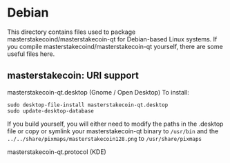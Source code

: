 
Debian
====================
This directory contains files used to package masterstakecoind/masterstakecoin-qt
for Debian-based Linux systems. If you compile masterstakecoind/masterstakecoin-qt yourself, there are some useful files here.

## masterstakecoin: URI support ##


masterstakecoin-qt.desktop  (Gnome / Open Desktop)
To install:

	sudo desktop-file-install masterstakecoin-qt.desktop
	sudo update-desktop-database

If you build yourself, you will either need to modify the paths in
the .desktop file or copy or symlink your masterstakecoin-qt binary to `/usr/bin`
and the `../../share/pixmaps/masterstakecoin128.png` to `/usr/share/pixmaps`

masterstakecoin-qt.protocol (KDE)


